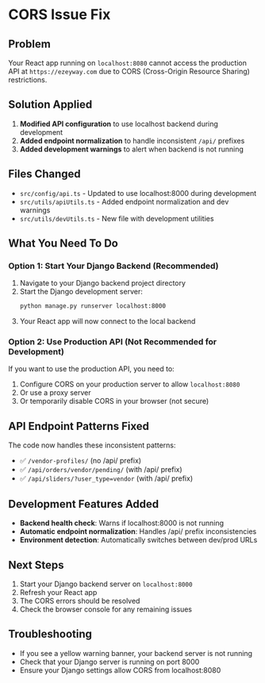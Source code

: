 # CORS Issue Fix

## Problem
Your React app running on `localhost:8080` cannot access the production API at `https://ezeyway.com` due to CORS (Cross-Origin Resource Sharing) restrictions.

## Solution Applied
1. **Modified API configuration** to use localhost backend during development
2. **Added endpoint normalization** to handle inconsistent `/api/` prefixes
3. **Added development warnings** to alert when backend is not running

## Files Changed
- `src/config/api.ts` - Updated to use localhost:8000 during development
- `src/utils/apiUtils.ts` - Added endpoint normalization and dev warnings
- `src/utils/devUtils.ts` - New file with development utilities

## What You Need To Do

### Option 1: Start Your Django Backend (Recommended)
1. Navigate to your Django backend project directory
2. Start the Django development server:
   ```bash
   python manage.py runserver localhost:8000
   ```
3. Your React app will now connect to the local backend

### Option 2: Use Production API (Not Recommended for Development)
If you want to use the production API, you need to:
1. Configure CORS on your production server to allow `localhost:8080`
2. Or use a proxy server
3. Or temporarily disable CORS in your browser (not secure)

## API Endpoint Patterns Fixed
The code now handles these inconsistent patterns:
- ✅ `/vendor-profiles/` (no /api/ prefix)
- ✅ `/api/orders/vendor/pending/` (with /api/ prefix)
- ✅ `/api/sliders/?user_type=vendor` (with /api/ prefix)

## Development Features Added
- **Backend health check**: Warns if localhost:8000 is not running
- **Automatic endpoint normalization**: Handles /api/ prefix inconsistencies
- **Environment detection**: Automatically switches between dev/prod URLs

## Next Steps
1. Start your Django backend server on `localhost:8000`
2. Refresh your React app
3. The CORS errors should be resolved
4. Check the browser console for any remaining issues

## Troubleshooting
- If you see a yellow warning banner, your backend server is not running
- Check that your Django server is running on port 8000
- Ensure your Django settings allow CORS from localhost:8080